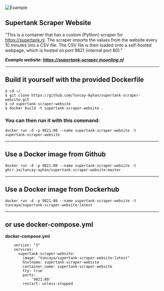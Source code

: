 ![Example](https://ha.moonling.nl/local/websites/images/supertank-scraper-moonling-nl.png)

## Supertank Scraper Website

"This is a container that has a custom (Python) scraper for https://supertank.nl. The scraper imports the values from the website every 10 minutes into a CSV file. The CSV file is then loaded onto a self-hosted webpage, which is hosted on port 9821 (internal port 80)."

_**Example website: https://supertank-scraper.moonling.nl**_

----------------

## Build it yourself with the provided **Dockerfile**
```
$ cd ~/
$ git clone https://github.com/Tuncay-Ayhan/supertank-scraper-website.git
$ cd supertank-scraper-website
$ docker build -t supertank-scraper-website .
```

### You can then run it with this command:
```
docker run -d -p 9821:80 --name supertank-scraper-website -t supertank-scraper-website
```

----------------

## Use a Docker image from Github
```
docker run -d -p 9821:80 --name supertank-scraper-website -t ghcr.io/tuncay-ayhan/supertank-scraper-website:master

```

----------------

## Use a Docker image from Dockerhub
```
docker run -d -p 9821:80 --name supertank-scraper-website -t tuncaya/supertank-scraper-website:latest
```

----------------

## or use **docker-compose.yml**
**docker-compose.yml** 

```
    version: "3"
    services:
      supertank-scraper-website:
        image: "tuncaya/supertank-scraper-website:latest"
        hostname: supertank-scraper-website
        container_name: supertank-scraper-website
        tty: true
        ports:
          - '9821:80'
        restart: unless-stopped
```
